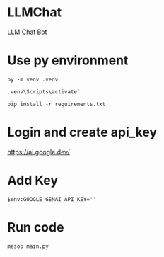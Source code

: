 # LLMChat
LLM Chat Bot

# Use py environment
```
py -m venv .venv
```
```
.venv\Scripts\activate`
```
```
pip install -r requirements.txt
```

# Login and create api_key
https://ai.google.dev/

# Add Key
```
$env:GOOGLE_GENAI_API_KEY=''
```

# Run code
```
mesop main.py
```